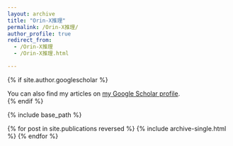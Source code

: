 ```yaml
---
layout: archive
title: "Orin-X推理"
permalink: /Orin-X推理/
author_profile: true
redirect_from:
  - /Orin-X推理
  - /Orin-X推理.html

---
```


{% if site.author.googlescholar %}
  <div class="wordwrap">You can also find my articles on <a href="{{site.author.googlescholar}}">my Google Scholar profile</a>.</div>
{% endif %}

{% include base_path %}

{% for post in site.publications reversed %}
  {% include archive-single.html %}
{% endfor %}

